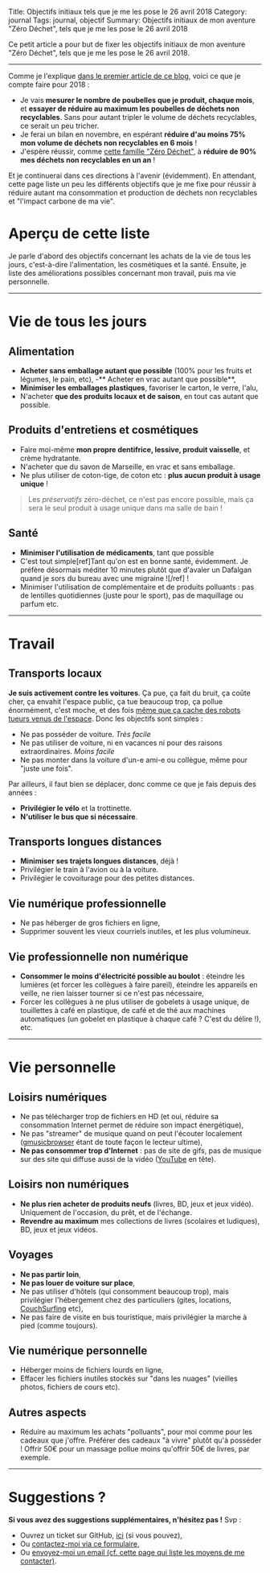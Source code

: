 Title: Objectifs initiaux tels que je me les pose le 26 avril 2018
Category: journal
Tags: journal, objectif
Summary: Objectifs initiaux de mon aventure "Zéro Déchet", tels que je me les pose le 26 avril 2018

Ce petit article a pour but de fixer les objectifs initiaux de mon aventure "Zéro Déchet", tels que je me les pose le 26 avril 2018.

---

Comme je l'explique [dans le premier article de ce blog](je-me-lance-dans-le-zero-dechet-pour-lannee-2018.html), voici ce que je compte faire pour 2018 :

- Je vais **mesurer le nombre de poubelles que je produit, chaque mois**, et **essayer de réduire au maximum les poubelles de déchets non recyclables**. Sans pour autant tripler le volume de déchets recyclables, ce serait un peu tricher.
- Je ferai un bilan en novembre, en espérant **réduire d'au moins 75% mon volume de déchets non recyclables en 6 mois** !
- J'espère réussir, comme [cette famille "Zéro Déchet"](http://www.famillezerodechet.com/), à **réduire de 90% mes déchets non recyclables en un an** !

Et je continuerai dans ces directions à l'avenir (évidemment).
En attendant, cette page liste un peu les différents objectifs que je me fixe pour réussir à réduire autant ma consommation et production de déchets non recyclables et "l'impact carbone de ma vie".

# Aperçu de cette liste

Je parle d'abord des objectifs concernant les achats de la vie de tous les jours, c'est-à-dire l'alimentation, les cosmétiques et la santé.
Ensuite, je liste des améliorations possibles concernant mon travail, puis ma vie personnelle.

---

# Vie de tous les jours
## Alimentation
- **Acheter sans emballage autant que possible** (100% pour les fruits et légumes, le pain, etc),
-** Acheter en vrac autant que possible**,
- **Minimiser les emballages plastiques**, favoriser le carton, le verre, l'alu,
- N'acheter **que des produits locaux et de saison**, en tout cas autant que possible.

## Produits d'entretiens et cosmétiques
- Faire moi-même **mon propre dentifrice, lessive, produit vaisselle**, et crème hydratante.
- N'acheter que du savon de Marseille, en vrac et sans emballage.
- Ne plus utiliser de coton-tige, de coton etc : **plus aucun produit à usage unique** !

> Les *préservatifs* zéro-déchet, ce n'est pas encore possible, mais ça sera le seul produit à usage unique dans ma salle de bain !

## Santé
- **Minimiser l'utilisation de médicaments**, tant que possible
- C'est tout simple[ref]Tant qu'on est en bonne santé, évidemment. Je préfère désormais méditer 10 minutes plutôt que d'avaler un Dafalgan quand je sors du bureau avec une migraine ![/ref] !
- Minimiser l'utilisation de complémentaire et de produits polluants : pas de lentilles quotidiennes (juste pour le sport), pas de maquillage ou parfum etc.

---

# Travail
## Transports locaux

**Je suis activement contre les voitures**. Ça pue, ça fait du bruit, ça coûte cher, ça envahit l'espace public, ça tue beaucoup trop, ça pollue énormément, c'est moche, et des fois [même que ça cache des robots tueurs venus de l'espace](https://youtu.be/dxQxgAfNzyE?t=53).
Donc les objectifs sont simples :

- Ne pas posséder de voiture. *Très facile*
- Ne pas utiliser de voiture, ni en vacances ni pour des raisons extraordinaires. *Moins facile*
- Ne pas monter dans la voiture d'un-e ami-e ou collègue, même pour "juste une fois".

Par ailleurs, il faut bien se déplacer, donc comme ce que je fais depuis des années :

- **Privilégier le vélo** et la trottinette.
- **N'utiliser le bus que si nécessaire**.

## Transports longues distances
- **Minimiser ses trajets longues distances**, déjà !
- Privilégier le train à l'avion ou à la voiture.
- Privilégier le covoiturage pour des petites distances.

## Vie numérique professionnelle
- Ne pas héberger de gros fichiers en ligne,
- Supprimer souvent les vieux courriels inutiles, et les plus volumineux.

## Vie professionnelle non numérique
- **Consommer le moins d'électricité possible au boulot** : éteindre les lumières (et forcer les collègues à faire pareil), éteindre les appareils en veille, ne rien laisser tourner si ce n'est pas nécessaire,
- Forcer les collègues à ne plus utiliser de gobelets à usage unique, de touillettes à café en plastique, de café et de thé aux machines automatiques (un gobelet en plastique à chaque café ? C'est du délire !), etc.

---

# Vie personnelle
## Loisirs numériques
- Ne pas télécharger trop de fichiers en HD (et oui, réduire sa consommation Internet permet de réduire son impact énergétique),
- Ne pas "streamer" de musique quand on peut l'écouter localement ([gmusicbrowser](http://gmusicbrowser.org/) étant de toute façon le lecteur ultime),
- **Ne pas consommer trop d'Internet** : pas de site de gifs, pas de musique sur des site qui diffuse aussi de la vidéo ([YouTube](https://perso.crans.org/besson/ce-que-je-regarde-sur-youtube.fr.html) en tête).

## Loisirs non numériques
- **Ne plus rien acheter de produits neufs** (livres, BD, jeux et jeux vidéo). Uniquement de l'occasion, du prêt, et de l'échange.
- **Revendre au maximum** mes collections de livres (scolaires et ludiques), BD, jeux et jeux vidéos.

## Voyages
- **Ne pas partir loin**,
- **Ne pas louer de voiture sur place**,
- Ne pas utiliser d'hôtels (qui consomment beaucoup trop), mais privilégier l'hébergement chez des particuliers (gites, locations, [CouchSurfing](https://www.couchsurfing.com/) etc),
- Ne pas faire de visite en bus touristique, mais privilégier la marche à pied (comme toujours).

## Vie numérique personnelle
- Héberger moins de fichiers lourds en ligne,
- Effacer les fichiers inutiles stockés sur "dans les nuages" (vieilles photos, fichiers de cours etc).

## Autres aspects
- Réduire au maximum les achats "polluants", pour moi comme pour les cadeaux que j'offre. Préférer des cadeaux "à vivre" plutôt qu'à posséder ! Offrir 50€ pour un massage pollue moins qu'offrir 50€ de livres, par exemple.

---

# Suggestions ?

**Si vous avez des suggestions supplémentaires, n'hésitez pas !** Svp :

- Ouvrez un ticket sur GitHub, [ici](https://github.com/Naereen/Objectif-Zero-Dechet-2018/issues/new) (si vous pouvez),
- Ou [contactez-moi via ce formulaire](http://perso.crans.org/besson/contact/),
- Ou [envoyez-moi un email (cf. cette page qui liste les moyens de me contacter)](https://perso.crans.org/besson/callme.html).

